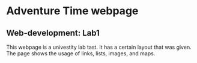 # Adventure Time webpage
## Web-development: Lab1
This webpage is a univestity lab tast.
It has a certain layout that was given.
The page shows the usage of links, lists, images, and maps. 

